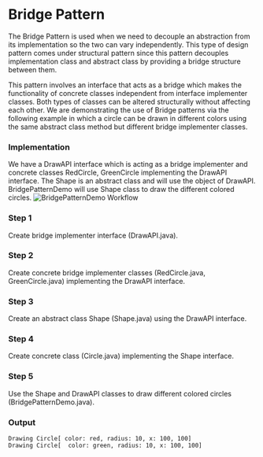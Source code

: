 # Bridge Pattern
The Bridge Pattern is used when we need to decouple an abstraction from its implementation so the two can vary independently. This type of design pattern comes under structural pattern since this pattern decouples implementation class and abstract class by providing a bridge structure between them.

This pattern involves an interface that acts as a bridge which makes the functionality of concrete classes independent from interface implementer classes. Both types of classes can be altered structurally without affecting each other.
We are demonstrating the use of Bridge patterns via the following example in which a circle can be drawn in different colors using the same abstract class method but different bridge implementer classes.

### Implementation
We have a DrawAPI interface which is acting as a bridge implementer and concrete classes RedCircle, GreenCircle implementing the DrawAPI interface. The Shape is an abstract class and will use the object of DrawAPI. BridgePatternDemo will use Shape class to draw the different colored circles.
![BridgePatternDemo Workflow](https://www.tutorialspoint.com/design_pattern/images/bridge_pattern_uml_diagram.jpg)

### Step 1
Create bridge implementer interface (DrawAPI.java).
### Step 2
Create concrete bridge implementer classes (RedCircle.java, GreenCircle.java) implementing the DrawAPI interface.
### Step 3
Create an abstract class Shape (Shape.java) using the DrawAPI interface.
### Step 4
Create concrete class (Circle.java) implementing the Shape interface.
### Step 5
Use the Shape and DrawAPI classes to draw different colored circles (BridgePatternDemo.java).
### Output
```
Drawing Circle[ color: red, radius: 10, x: 100, 100]
Drawing Circle[  color: green, radius: 10, x: 100, 100]
```








